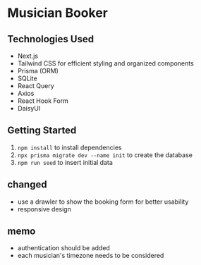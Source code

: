 # Musician Booker

## Technologies Used

- Next.js
- Tailwind CSS for efficient styling and organized components
- Prisma (ORM)
- SQLite
- React Query
- Axios
- React Hook Form
- DaisyUI

## Getting Started

1. `npm install` to install dependencies
2. `npx prisma migrate dev --name init` to create the database
2. `npm run seed` to insert initial data

## changed 

- use a drawler to show the booking form for better usability
- responsive design

## memo

- authentication should be added
- each musician's timezone needs to be considered
